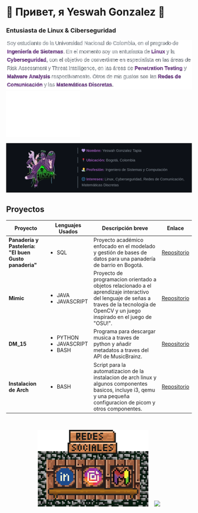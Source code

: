 <h1>👾 Привет, я Yeswah Gonzalez 👾</h1>
<h3>Entusiasta de Linux & Ciberseguridad</h3>

<img src="assets/info_me.png" width="650"><img src="assets/nombre.gif" width="200">



![image](assets/about_me.png)

<h2>Proyectos</h2>

<table>
  <thead>
    <tr>
      <th>Proyecto</th>
      <th>Lenguajes Usados</th>
      <th>Descripción breve</th>
      <th>Enlace</th>
    </tr>
  </thead>
  <tbody>
    <tr>
      <td><strong>Panadería y Pastelería: "El buen Gusto panaderia"</strong></td>
      <td><ul>
        <li>SQL</li>
      </ul></td>
      <td>Proyecto académico enfocado en el modelado y gestión de bases de datos para una panadería de barrio en Bogotá.</td>
      <td><a href="https://github.com/jmpizza/proyecto-bases-datos-2024-2">Repositorio</a></td>
    </tr>
    <tr>
      <td><strong>Mimic</strong></td>
      <td><ul>
        <li>JAVA</li>
        <li>JAVASCRIPT</li>
      </ul></td>
      <td>Proyecto de programacion orientado a objetos relacionado a el aprendizaje interactivo del lenguaje de señas a traves de la tecnologia de OpenCV y un juego inspirado en el juego de "OSU!".</td>
      <td><a href="https://github.com/INGYeswah/Signlanguage">Repositorio</a></td>
    </tr>
    <tr>
      <td><strong>DM_15</strong></td>
      <td><ul>
                <li>PYTHON</li>
                <li>JAVASCRIPT</li> 
                <li>BASH</li>
      </ul></td>
      <td>Programa para descargar musica a traves de python y añadir metadatos a traves del API de MusicBrainz.</td>
      <td><a href="https://github.com/w15hy/download_music">Repositorio</a></td>
    </tr>
    <tr>
      <td><strong>Instalacion de Arch</strong></td>
      <td><ul><li>BASH</li></ul></td>
      <td>Script para la automatizacion de la instalacion de arch linux y algunos componentes basicos, incluye i3, qemu y una pequeña configuracion de picom y otros componentes.</td>
      <td><a href="https://github.com/w15hy/arch_install">Repositorio</a></td>
    </tr>
  </tbody>
</table>

<br>
<!-- <div style="text-align: center;"> -->
<p align="center">
  <a href="https://www.linkedin.com/in/yeswah-gonzalez-96b0a9383/"><img src="assets/part1.png" width="100px"/></a><a href="https://www.instagram.com/"><img src="assets/part2.png" width="100px"/></a><a href="mailto:ingw15hy@gmail.com"><img src="assets/part3.png" width="100px"/></a>&nbsp&nbsp&nbsp&nbsp<img src="https://github-readme-stats.vercel.app/api?username=w15hy&theme=tokyonight&show_icons=true&hide_border=true&count_private=true"></img>
</p>


<!--
**w15hy/w15hy** is a ✨ _special_ ✨ repository because its `README.md` (this file) appears on your GitHub profile.

Here are some ideas to get you started:

- 🔭 I’m currently working on ...
- 🌱 I’m currently learning ...
- 👯 I’m looking to collaborate on ...
- 🤔 I’m looking for help with ...
- 💬 Ask me about ...
- 📫 How to reach me: ...
- 😄 Pronouns: ...
- ⚡ Fun fact: ...
-->
